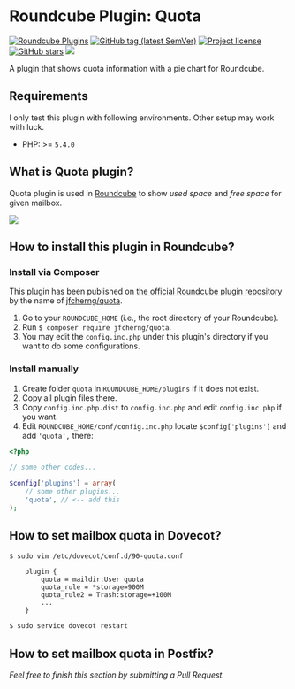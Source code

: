 # Roundcube Plugin: Quota

<a href="https://plugins.roundcube.net/packages/jfcherng/quota"><img alt="Roundcube Plugins" src="https://img.shields.io/badge/dynamic/json?label=downloads&query=$.package.downloads.total&url=https://plugins.roundcube.net/packages/jfcherng/quota.json"></a>
<a href="https://github.com/jfcherng/roundcube-plugin-quota/tags"><img alt="GitHub tag (latest SemVer)" src="https://img.shields.io/github/tag/jfcherng/roundcube-plugin-quota?logo=github"></a>
<a href="https://github.com/jfcherng/roundcube-plugin-quota/blob/master/LICENSE"><img alt="Project license" src="https://img.shields.io/github/license/jfcherng/roundcube-plugin-quota"></a>
<a href="https://github.com/jfcherng/roundcube-plugin-quota/stargazers"><img alt="GitHub stars" src="https://img.shields.io/github/stars/jfcherng/roundcube-plugin-quota?logo=github"></a>
<a href="https://www.paypal.me/jfcherng/5usd" title="Donate to this project using Paypal"><img src="https://img.shields.io/badge/paypal-donate-blue.svg?logo=paypal" /></a>

A plugin that shows quota information with a pie chart for Roundcube.


## Requirements

I only test this plugin with following environments. Other setup may work with luck.

- PHP: >= `5.4.0`


## What is Quota plugin?

Quota plugin is used in [Roundcube](https://roundcube.net/) to show 
*used space* and *free space* for given mailbox.

![](https://raw.githubusercontent.com/jfcherng/roundcube-quota-plugin/master/doc/screenshot/demo.png)


## How to install this plugin in Roundcube?


### Install via Composer

This plugin has been published on [the official Roundcube plugin repository](https://plugins.roundcube.net) by the name of [jfcherng/quota](https://plugins.roundcube.net/packages/jfcherng/quota).

1. Go to your `ROUNDCUBE_HOME` (i.e., the root directory of your Roundcube).
2. Run `$ composer require jfcherng/quota`.
3. You may edit the `config.inc.php` under this plugin's directory if you want to do some configurations.


### Install manually

1. Create folder `quota` in `ROUNDCUBE_HOME/plugins` if it does not exist.
2. Copy all plugin files there.
3. Copy `config.inc.php.dist` to `config.inc.php` and edit `config.inc.php` if you want.
4. Edit `ROUNDCUBE_HOME/conf/config.inc.php` locate `$config['plugins']` and add `'quota',` there:

```php
<?php

// some other codes...

$config['plugins'] = array(
    // some other plugins...
    'quota', // <-- add this
);
```


## How to set mailbox quota in Dovecot?

```bash
$ sudo vim /etc/dovecot/conf.d/90-quota.conf
```

```
	plugin {
		quota = maildir:User quota
		quota_rule = *storage=900M
		quota_rule2 = Trash:storage=+100M
		...
	}
```

```bash
$ sudo service dovecot restart
```


## How to set mailbox quota in Postfix?

*Feel free to finish this section by submitting a Pull Request.*
